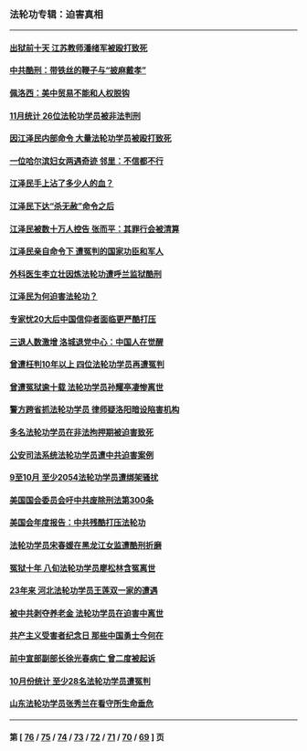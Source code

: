 ### 法轮功专辑：迫害真相
---
#### [出狱前十天 江苏教师潘绪军被殴打致死](../../pages/nf4379/n13888230.md?12230430) 
#### [中共酷刑：带铁丝的鞭子与“披麻戴孝”](../../pages/nf4379/n13887863.md?12230430) 
#### [佩洛西：美中贸易不能和人权脱钩](../../pages/nf4379/n13884884.md?12230430) 
#### [11月统计 26位法轮功学员被非法判刑](../../pages/nf4379/n13884724.md?12230430) 
#### [因江泽民内部命令 大量法轮功学员被殴打致死](../../pages/nf4379/n13877409.md?12230430) 
#### [一位哈尔滨妇女两遇奇迹 邻里：不信都不行](../../pages/nf4379/n13878017.md?12230430) 
#### [江泽民手上沾了多少人的血？](../../pages/nf4379/n13880318.md?12230430) 
#### [江泽民下达“杀无赦”命令之后](../../pages/nf4379/n13878084.md?12230430) 
#### [江泽民被数十万人控告 张而平：其罪行会被清算](../../pages/nf4379/n13878074.md?12230430) 
#### [江泽民亲自命令下 遭冤判的国家功臣和军人](../../pages/nf4379/n13876685.md?12230430) 
#### [外科医生李立壮因炼法轮功遭呼兰监狱酷刑](../../pages/nf4379/n13875403.md?12230430) 
#### [江泽民为何迫害法轮功？](../../pages/nf4379/n13876324.md?12230430) 
#### [专家忧20大后中国信仰者面临更严酷打压](../../pages/nf4379/n13874993.md?12230430) 
#### [三退人数激增 洛城退党中心：中国人在觉醒](../../pages/nf4379/n13874224.md?12230430) 
#### [曾遭枉判10年以上 四位法轮功学员再遭冤判](../../pages/nf4379/n13872398.md?12230430) 
#### [曾遭冤狱逾十载 法轮功学员孙耀亭凄惨离世](../../pages/nf4379/n13871692.md?12230430) 
#### [警方跨省抓法轮功学员 律师疑洛阳暗设陷害机构](../../pages/nf4379/n13870178.md?12230430) 
#### [多名法轮功学员在非法拘押期被迫害致死](../../pages/nf4379/n13870463.md?12230430) 
#### [公安司法系统法轮功学员遭中共迫害案例](../../pages/nf4379/n13869580.md?12230430) 
#### [9至10月 至少2054法轮功学员遭绑架骚扰](../../pages/nf4379/n13867111.md?12230430) 
#### [美国国会委员会吁中共废除刑法第300条](../../pages/nf4379/n13868121.md?12230430) 
#### [美国会年度报告：中共残酷打压法轮功](../../pages/nf4379/n13867408.md?12230430) 
#### [法轮功学员宋春媛在黑龙江女监遭酷刑折磨](../../pages/nf4379/n13865630.md?12230430) 
#### [冤狱十年 八旬法轮功学员廖松林含冤离世](../../pages/nf4379/n13864239.md?12230430) 
#### [23年来 河北法轮功学员王莲双一家的遭遇](../../pages/nf4379/n13863330.md?12230430) 
#### [被中共剥夺养老金 法轮功学员在迫害中离世](../../pages/nf4379/n13861877.md?12230430) 
#### [共产主义受害者纪念日 那些中国勇士今何在](../../pages/nf4379/n13861994.md?12230430) 
#### [前中宣部副部长徐光春病亡 曾二度被起诉](../../pages/nf4379/n13857638.md?12230430) 
#### [10月份统计 至少28名法轮功学员遭冤判](../../pages/nf4379/n13861128.md?12230430) 
#### [山东法轮功学员张秀兰在看守所生命垂危](../../pages/nf4379/n13860281.md?12230430) 

---
#### 第 [ [76](./76.md?12230430) / [75](./75.md?12230430) / [74](./74.md?12230430) / [73](./73.md?12230430) / [72](./72.md?12230430) / [71](./71.md?12230430) / [70](./70.md?12230430) / [69](./69.md?12230430) ] 页
